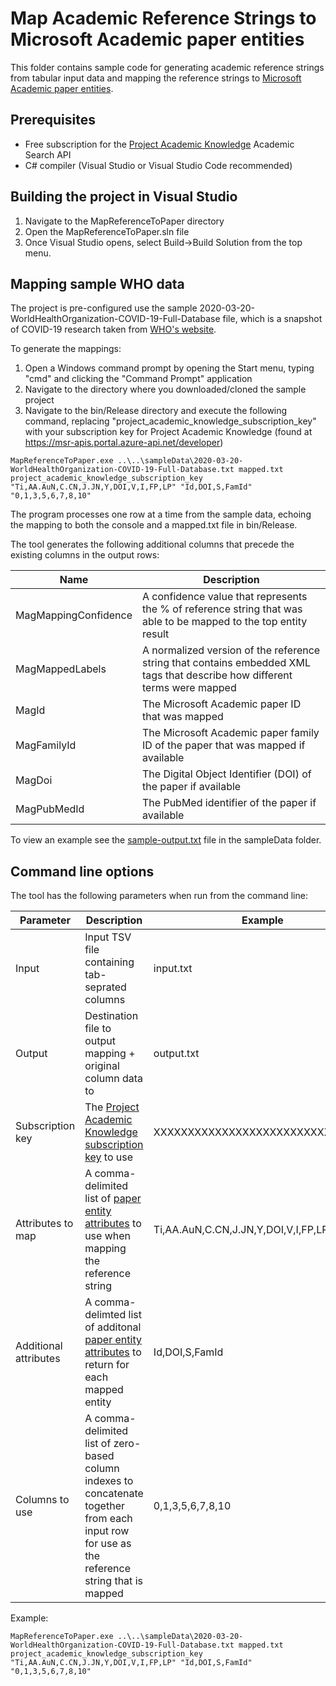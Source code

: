 # Map Academic Reference Strings to Microsoft Academic paper entities

This folder contains sample code for generating academic reference strings from tabular input data and mapping the reference strings to [Microsoft Academic paper entities](https://docs.microsoft.com/en-us/academic-services/project-academic-knowledge/reference-paper-entity-attributes).

## Prerequisites

* Free subscription for the [Project Academic Knowledge](https://msr-apis.portal.azure-api.net/products/project-academic-knowledge) Academic Search API
* C# compiler (Visual Studio or Visual Studio Code recommended)

## Building the project in Visual Studio

1. Navigate to the MapReferenceToPaper directory
1. Open the MapReferenceToPaper.sln file
1. Once Visual Studio opens, select Build->Build Solution from the top menu.

## Mapping sample WHO data

The project is pre-configured use the sample 2020-03-20-WorldHealthOrganization-COVID-19-Full-Database file, which is a snapshot of COVID-19 research taken from [WHO's website](https://www.who.int/emergencies/diseases/novel-coronavirus-2019/global-research-on-novel-coronavirus-2019-ncov).

To generate the mappings:
1. Open a Windows command prompt by opening the Start menu, typing "cmd" and clicking the "Command Prompt" application
1. Navigate to the directory where you downloaded/cloned the sample project
1. Navigate to the bin/Release directory and execute the following command, replacing "project_academic_knowledge_subscription_key" with your subscription key for Project Academic Knowledge (found at https://msr-apis.portal.azure-api.net/developer)

```
MapReferenceToPaper.exe ..\..\sampleData\2020-03-20-WorldHealthOrganization-COVID-19-Full-Database.txt mapped.txt project_academic_knowledge_subscription_key "Ti,AA.AuN,C.CN,J.JN,Y,DOI,V,I,FP,LP" "Id,DOI,S,FamId" "0,1,3,5,6,7,8,10"
```

The program processes one row at a time from the sample data, echoing the mapping to both the console and a mapped.txt file in bin/Release.

The tool generates the following additional columns that precede the existing columns in the output rows:

Name | Description
--- | ---
MagMappingConfidence | A confidence value that represents the % of reference string that was able to be mapped to the top entity result
MagMappedLabels | A normalized version of the reference string that contains embedded XML tags that describe how different terms were mapped
MagId | The Microsoft Academic paper ID that was mapped
MagFamilyId | The Microsoft Academic paper family ID of the paper that was mapped if available
MagDoi | The Digital Object Identifier (DOI) of the paper if available
MagPubMedId | The PubMed identifier of the paper if available

To view an example see the [sample-output.txt](sampleData/sample-output.txt) file in the sampleData folder.

## Command line options

The tool has the following parameters when run from the command line:

Parameter | Description | Example
--- | --- | ---
Input | Input TSV file containing tab-seprated columns | input.txt
Output | Destination file to output mapping + original column data to | output.txt
Subscription key | The [Project Academic Knowledge subscription key](https://msr-apis.portal.azure-api.net/developer) to use | XXXXXXXXXXXXXXXXXXXXXXXXXXXXXXXX
Attributes to map | A comma-delimited list of [paper entity attributes](https://docs.microsoft.com/en-us/academic-services/project-academic-knowledge/reference-paper-entity-attributes) to use when mapping the reference string | Ti,AA.AuN,C.CN,J.JN,Y,DOI,V,I,FP,LP
Additional attributes | A comma-delimted list of additonal [paper entity attributes](https://docs.microsoft.com/en-us/academic-services/project-academic-knowledge/reference-paper-entity-attributes) to return for each mapped entity | Id,DOI,S,FamId
Columns to use | A comma-delimited list of zero-based column indexes to concatenate together from each input row for use as the reference string that is mapped | 0,1,3,5,6,7,8,10 

Example:
```
MapReferenceToPaper.exe ..\..\sampleData\2020-03-20-WorldHealthOrganization-COVID-19-Full-Database.txt mapped.txt project_academic_knowledge_subscription_key "Ti,AA.AuN,C.CN,J.JN,Y,DOI,V,I,FP,LP" "Id,DOI,S,FamId" "0,1,3,5,6,7,8,10"
```